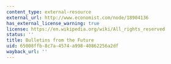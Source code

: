 ```yaml
---
content_type: external-resource
external_url: http://www.economist.com/node/18904136
has_external_license_warning: true
license: https://en.wikipedia.org/wiki/All_rights_reserved
status: ''
title: Bulletins from the Future
uid: 65008ffb-8c7a-4574-a998-40862256a2df
wayback_url: ''
---
```

